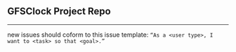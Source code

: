 ## GFSClock Project Repo


____
new issues should coform to this issue template:
`“As a <user type>, I want to <task> so that <goal>.”`
